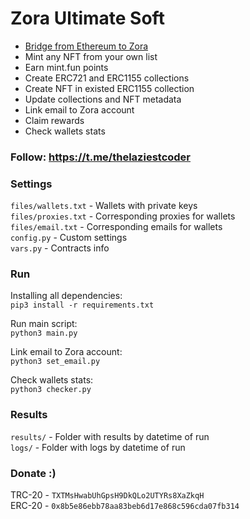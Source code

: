 # Zora Ultimate Soft

 - [Bridge from Ethereum to Zora](https://bridge.zora.energy/)
 - Mint any NFT from your own list
 - Earn mint.fun points
 - Create ERC721 and ERC1155 collections
 - Create NFT in existed ERC1155 collection
 - Update collections and NFT metadata
 - Link email to Zora account
 - Claim rewards
 - Check wallets stats

### Follow: https://t.me/thelaziestcoder

### Settings
`files/wallets.txt` - Wallets with private keys \
`files/proxies.txt` - Corresponding proxies for wallets \
`files/email.txt` - Corresponding emails for wallets \
`config.py` - Custom settings \
`vars.py` - Contracts info 

### Run

Installing all dependencies: \
`pip3 install -r requirements.txt`

Run main script: \
`python3 main.py`

Link email to Zora account: \
`python3 set_email.py`

Check wallets stats: \
`python3 checker.py`

### Results

`results/` - Folder with results by datetime of run \
`logs/` - Folder with logs by datetime of run

### Donate :)

TRC-20 - `TXTMsHwabUhGpsH9DkQLo2UTYRs8XaZkqH` \
ERC-20 - `0x8b5e86ebb78aa83beb6d17e868c596cda07fb314`
